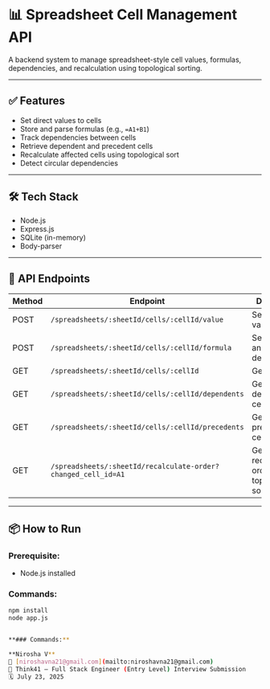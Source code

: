 # 📊 Spreadsheet Cell Management API

A backend system to manage spreadsheet-style cell values, formulas, dependencies, and recalculation using topological sorting.

---

## ✅ Features

- Set direct values to cells
- Store and parse formulas (e.g., `=A1+B1`)
- Track dependencies between cells
- Retrieve dependent and precedent cells
- Recalculate affected cells using topological sort
- Detect circular dependencies

---

## 🛠️ Tech Stack

- Node.js
- Express.js
- SQLite (in-memory)
- Body-parser

---

## 🚀 API Endpoints

| Method | Endpoint                                               | Description                            |
|--------|--------------------------------------------------------|----------------------------------------|
| POST   | `/spreadsheets/:sheetId/cells/:cellId/value`           | Set direct cell value                  |
| POST   | `/spreadsheets/:sheetId/cells/:cellId/formula`         | Set formula and update dependencies    |
| GET    | `/spreadsheets/:sheetId/cells/:cellId`                 | Get cell state                         |
| GET    | `/spreadsheets/:sheetId/cells/:cellId/dependents`      | Get dependent cells                    |
| GET    | `/spreadsheets/:sheetId/cells/:cellId/precedents`      | Get precedent cells                    |
| GET    | `/spreadsheets/:sheetId/recalculate-order?changed_cell_id=A1` | Get recalculation order with topological sort |

---

## 📦 How to Run

### Prerequisite:
- Node.js installed

### Commands:

```bash
npm install
node app.js


**### Commands:**

**Nirosha V**  
📧 [niroshavna21@gmail.com](mailto:niroshavna21@gmail.com)  
🎯 Think41 – Full Stack Engineer (Entry Level) Interview Submission  
🗓️ July 23, 2025

